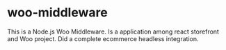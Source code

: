# woo-middleware

This is a Node.js Woo Middleware.
Is a application among react storefront and Woo project.
Did a complete ecommerce headless integration.
